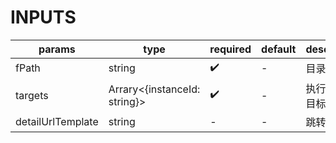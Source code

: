 [//]: # "business-bricks/monitor-log/files-table-template.ts"

# INPUTS

| params            | type                         | required | default | description        |
| ----------------- | ---------------------------- | -------- | ------- | ------------------ |
| fPath             | string                       | ✔️       | -       | 目录的路径         |
| targets           | Arrary<{instanceId: string}> | ✔️       | -       | 执行统计的目标主机 |
| detailUrlTemplate | string                       | -        | -       | 跳转 url           |
